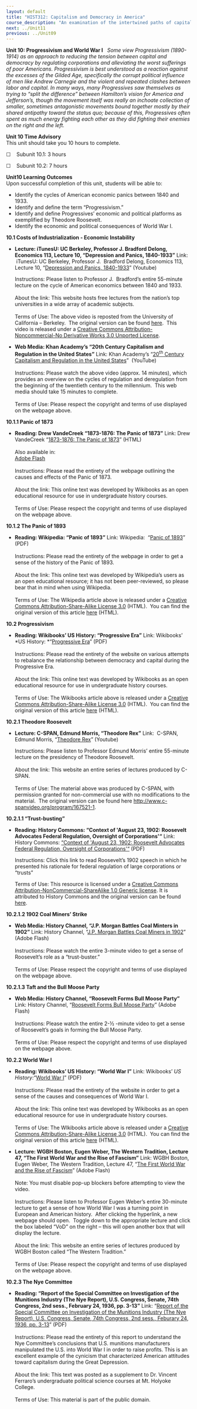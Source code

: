```yaml
---
layout: default
title: "HIST312: Capitalism and Democracy in America"
course_description: "An examination of the intertwined paths of capitalism and democracy in US history from the 17th century to the present, focusing on the connections between America’s economic and political development."
next: ../Unit11
previous: ../Unit09
---
```

**Unit 10: Progressivism and World War I** <span id="10"></span> 
*Some view Progressivism (1890-1914) as an approach to reducing the
tension between capital and democracy by regulating corporations and
alleviating the worst sufferings of poor Americans. Progressivism is
best understood as a reaction against the excesses of the Gilded Age,
specifically the corrupt political influence of men like Andrew Carnegie
and the violent and repeated clashes between labor and capital. In many
ways, many Progressives saw themselves as trying to “split the
difference” between Hamilton’s vision for America and Jefferson’s,
though the movement itself was really an inchoate collection of smaller,
sometimes antagonistic movements bound together mostly by their shared
antipathy toward the status quo; because of this, Progressives often
spent as much energy fighting each other as they did fighting their
enemies on the right and the left.*

**Unit 10 Time Advisory**  
This unit should take you 10 hours to complete.

☐    Subunit 10.1: 3 hours

☐    Subunit 10.2: 7 hours

**Unit10 Learning Outcomes**  
Upon successful completion of this unit, students will be able to:

-   Identify the cycles of American economic panics between 1840 and
    1933.
-   Identify and define the term “Progressivism.”
-   Identify and define Progressives’ economic and political platforms
    as exemplified by Theodore Roosevelt.
-   Identify the economic and political consequences of World War I.

**10.1 Costs of Industrialization - Economic Instability** <span
id="10.1"></span> 
-   **Lecture: iTunesU: UC Berkeley, Professor J. Bradford Delong,
    Economics 113, Lecture 10, “Depression and Panics, 1840-1933”**
    Link:  iTunesU: UC Berkeley, Professor J.  Bradford Delong,
    Economics 113, Lecture 10, “[Depression and Panics,
    1840-1933](http://www.youtube.com/watch?v=Muz-QDPI_Ag)” (Youtube)  
      
     Instructions: Please listen to Professor J.  Bradford’s entire
    55-minute lecture on the cycle of American economics between 1840
    and 1933.  
        
     About the link: This website hosts free lectures from the nation’s
    top universities in a wide array of academic subjects.  
        
     Terms of Use: The above video is reposted from the University of
    California – Berkeley.  The original version can be found
    [here](http://itunes.apple.com/us/podcast/lecture-10-depressions-panics/id354823242?i=80681423). 
    This video is released under a [Creative Commons
    Attribution-Noncommercial-No Derivative Works 3.0 Unported
    License](http://creativecommons.org/licenses/by-nc-nd/3.0/).  

-   **Web Media: Khan Academy’s “20th Century Capitalism and Regulation
    in the United States”**
    Link: Khan Academy’s “[20<sup>th</sup> Century Capitalism and
    Regulation in the United
    States](http://www.khanacademy.org/humanities/history/v/20th-century-capitalism-and-regulation-in-the-united-states)” 
    (YouTube)  
        
     Instructions: Please watch the above video (approx. 14 minutes),
    which provides an overview on the cycles of regulation and
    deregulation from the beginning of the twentieth century to the
    millennium.  This web media should take 15 minutes to complete.  
        
     Terms of Use: Please respect the copyright and terms of use
    displayed on the webpage above.

**10.1.1 Panic of 1873** <span id="10.1.1"></span> 
-   **Reading: Drew VandeCreek “1873-1876: The Panic of 1873”**
    Link: Drew VandeCreek “[1873-1876: The Panic of
    1873](http://dig.lib.niu.edu/gildedage/narr3.html)” (HTML)  
        
     Also available in:  
     [Adobe
    Flash](http://dig.lib.niu.edu/gildedage/flash/panic1873.html)  
        
     Instructions: Please read the entirety of the webpage outlining the
    causes and effects of the Panic of 1873.  
        
     About the link: This online text was developed by Wikibooks as an
    open educational resource for use in undergraduate history
    courses.  
        
     Terms of Use: Please respect the copyright and terms of use
    displayed on the webpage above.

**10.1.2 The Panic of 1893** <span id="10.1.2"></span> 
-   **Reading: Wikipedia: “Panic of 1893”**
    Link: Wikipedia:  “[Panic of
    1893](https://resources.saylor.org/wwwresources/archived/site/wp-content/uploads/2011/08/HIST312-10.1.2-Panic-of-1893.pdf)”
    (PDF)  
        
     Instructions: Please read the entirety of the webpage in order to
    get a sense of the history of the Panic of 1893.  
        
     About the link: This online text was developed by Wikipedia’s users
    as an open educational resource; it has not been peer-reviewed, so
    please bear that in mind when using Wikipedia.  
        
     Terms of Use: The WIkipedia article above is released under a
    [Creative Commons Attribution-Share-Alike License
    3.0](http://creativecommons.org/licenses/by-sa/3.0/) (HTML).  You
    can find the original version of this article
    [here](http://en.wikipedia.org/wiki/Panic_of_1893) (HTML).

**10.2 Progressivism** <span id="10.2"></span> 
-   **Reading: Wikibooks’ US History: “Progressive Era”**
    Link: Wikibooks’ *US History: *“[Progressive
    Era](https://resources.saylor.org/wwwresources/archived/site/wp-content/uploads/2011/08/HIST312-10.2-Progressive-Era.pdf)”
    (PDF)  
        
     Instructions: Please read the entirety of the website on various
    attempts to rebalance the relationship between democracy and capital
    during the Progressive Era.  
        
     About the link: This online text was developed by Wikibooks as an
    open educational resource for use in undergraduate history
    courses.  
        
     Terms of Use: The Wikibooks article above is released under a
    [Creative Commons Attribution-Share-Alike License
    3.0](http://creativecommons.org/licenses/by-sa/3.0/) (HTML).  You
    can find the original version of this article
    [here](http://en.wikibooks.org/wiki/US_History/Progressive_Era)
    (HTML).

**10.2.1 Theodore Roosevelt** <span id="10.2.1"></span> 
-   **Lecture: C-SPAN, Edmund Morris, “Theodore Rex”**
    Link:  C-SPAN, Edmund Morris, “[Theodore
    Rex](http://www.youtube.com/watch?v=Wm6j9fn9QuA)” (Youtube)  
      
     Instructions: Please listen to Professor Edmund Morris’ entire
    55-minute lecture on the presidency of Theodore Roosevelt.  
        
     About the link: This website an entire series of lectures produced
    by C-SPAN.  
        
     Terms of Use: The material above was produced by C-SPAN, with
    permission granted for non-commercial use with no modifications to
    the material.  The original version can be found
    here <http://www.c-spanvideo.org/program/167521-1>.

**10.2.1.1 “Trust-busting”** <span id="10.2.1.1"></span> 
-   **Reading: History Commons: “Context of 'August 23, 1902: Roosevelt
    Advocates Federal Regulation, Oversight of Corporations'“**
    Link: History Commons: [“Context of 'August 23, 1902: Roosevelt
    Advocates Federal Regulation, Oversight of
    Corporations'“](https://resources.saylor.org/wwwresources/archived/site/wp-content/uploads/2013/05/HIST312-10.2.1.1-ContextofAugust231902.pdf) (PDF)  
      
     Instructions: Click this link to read Roosevelt’s 1902 speech in
    which he presented his rationale for federal regulation of large
    corporations or “trusts”  
      
     Terms of Use: This resource is licensed under a [Creative Commons
    Attribution-NonCommercial-ShareAlike 1.0 Generic
    license](http://creativecommons.org/licenses/by-nc-sa/1.0/). It is
    attributed to History Commons and the original version can be found
    [here](http://www.historycommons.org/context.jsp?item=a082302teddyoversight#a082302teddyoversight). 

**10.2.1.2 1902 Coal Miners’ Strike** <span id="10.2.1.2"></span> 
-   **Web Media: History Channel, “J.P. Morgan Battles Coal Minters in
    1902”**
    Link: History Channel, “[J.P. Morgan Battles Coal Miners in
    1902](http://www.history.com/videos/jp-morgan-battles-coal-miners-in-1902#jp-morgan-battles-coal-miners-in-1902)”
    (Adobe Flash)  
        
     Instructions: Please watch the entire 3-minute video to get a sense
    of Roosevelt’s role as a “trust-buster.”  
        
     Terms of Use: Please respect the copyright and terms of use
    displayed on the webpage above.

**10.2.1.3 Taft and the Bull Moose Party** <span id="10.2.1.3"></span> 
-   **Web Media: History Channel, “Roosevelt Forms Bull Moose Party”**
    Link: History Channel, “[Roosevelt Forms Bull Moose
    Party](http://www.history.com/videos/roosevelt-forms-bull-moose-party#roosevelt-forms-bull-moose-party)”
    (Adobe Flash)  
        
     Instructions: Please watch the entire 2-½ -minute video to get a
    sense of Roosevelt’s goals in forming the Bull Moose Party.  
        
     Terms of Use: Please respect the copyright and terms of use
    displayed on the webpage above.

**10.2.2 World War I** <span id="10.2.2"></span> 
-   **Reading: Wikibooks’ US History: “World War I”**
    Link: Wikibooks’ *US History:*“[World War
    I](https://resources.saylor.org/wwwresources/archived/site/wp-content/uploads/2011/08/HIST312-10.2.2-World-War-I.pdf)”
    (PDF)  
        
     Instructions: Please read the entirety of the website in order to
    get a sense of the causes and consequences of World War I.  
        
     About the link: This online text was developed by Wikibooks as an
    open educational resource for use in undergraduate history
    courses.  
        
     Terms of Use: The WIkibooks article above is released under a
    [Creative Commons Attribution-Share-Alike License
    3.0](http://creativecommons.org/licenses/by-sa/3.0/) (HTML).  You
    can find the original version of this article
    [here](http://en.wikibooks.org/wiki/US_History/World_War_I) (HTML).

-   **Lecture: WGBH Boston, Eugen Weber, The Western Tradition, Lecture
    47, “The First World War and the Rise of Fascism”**
    Link: WGBH Boston, Eugen Weber, The Western Tradition, Lecture 47,
    “[The First World War and the Rise of
    Fascism](http://www.learner.org/resources/series58.html?pop=yes&pid=855)”
    (Adobe Flash)  
        
     Note: You must disable pop-up blockers before attempting to view
    the video.  
        
     Instructions: Please listen to Professor Eugen Weber’s entire
    30-minute lecture to get a sense of how World War I was a turning
    point in European and American history.  After clicking the
    hyperlink, a new webpage should open.  Toggle down to the
    appropriate lecture and click the box labeled “VoD” on the right –
    this will open another box that will display the lecture.  
        
     About the link: This website an entire series of lectures produced
    by WGBH Boston called “The Western Tradition.”  
        
     Terms of Use: Please respect the copyright and terms of use
    displayed on the webpage above.

**10.2.3 The Nye Committee** <span id="10.2.3"></span> 
-   **Reading: “Report of the Special Committee on Investigation of the
    Munitions Industry (The Nye Report), U.S. Congress, Senate, 74th
    Congress, 2nd sess., February 24, 1936, pp. 3-13”**
    Link: “[Report of the Special Committee on Investigation of the
    Munitions Industry (The Nye Report), U.S. Congress, Senate, 74th
    Congress, 2nd sess., Feburary 24, 1936, pp.
    3-13](https://resources.saylor.org/wwwresources/archived/site/wp-content/uploads/2011/08/HIST312-10.1.3-The-Nye-Report.pdf)”
    (PDF)  
        
     Instructions: Please read the entirety of this report to understand
    the Nye Committee’s conclusions that U.S. munitions manufacturers
    manipulated the U.S. into World War I in order to raise profits.
    This is an excellent example of the cynicism that characterized
    American attitudes toward capitalism during the Great Depression.  
        
     About the link: This text was posted as a supplement to Dr. Vincent
    Ferraro’s undergraduate political science courses at Mt. Holyoke
    College.  
        
     Terms of Use: This material is part of the public domain.


